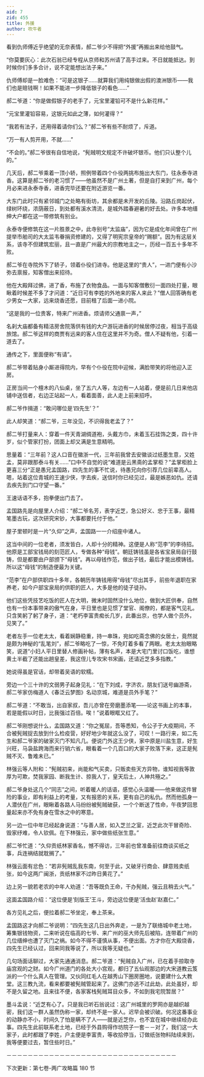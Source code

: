 ```yaml
---
aid: 7
zid: 455
title: 外援
author: 吹牛者
---
```


看到仇师傅近乎绝望的无奈表情，郝二爷少不得把“外援”再搬出来给他鼓气。

“你莫要灰心：此次石翁已经专程从京师和苏州请了高手过来。不日就能抵达。到时候你们多多合计，说不定能想出法子来。”

仇师傅却是一脸难色：“可是这银子……就算我们用纯银做出假的澳洲银币――我们也是赔钱啊！如果不能进一步降低银子的看色……”

郝二爷道：“你是做假银子的老手了，元宝里灌铅可不是什么新花样。”

“元宝里灌铅容易，这银元如此之薄，如何灌得？”

“我若有法子，还用得着请你们么？”郝二爷有些不耐烦了，斥道。

“万一有人剪开用，不就……”

“不会的。”郝二爷很有自信地说，“髡贼明文规定不许破坏银币。他们只认整个儿的。”

几天后，郝二爷乘着一顶小轿，照例带着四个仆役两挑布施出大东门，往永泰寺进香。这算是郝二爷的老习惯了――他虽然不是广州土著，但是自打来到广州，每个月必来进永泰寺香，进香完毕还要在附近游览一番。

大东门此时只有紧邻城门之处略有街坊，其余都是未开发的丘陵。沿路丘岗起伏，绿树环绕，浓荫蔽日，到处都有溪水清流，是城外踏春避暑的好去处。许多本地缙绅大户都在这一带修筑有别业。

永泰寺便修筑在这一片胜景之中，此寺别号“太监庙”，因为它是成化年间曾在广州提举市舶司的大太监韦眷捐资修建的，又得了明宪宗皇帝的“赐额”。因为有这层关系，该寺不但建筑宏丽，且一直是广州最大的宗教地主之一，历经一百五十多年不败。

郝二爷在寺院外下了轿子，领着仆役们进寺。他是这里的“贵人”，一进门便有小沙弥去禀报，知客僧出来招待。

他在大殿拜过佛，进了香，布施了衣物食品。一面与知客僧敷衍一面四处打量，眼瞅着时候差不多了才问道：“近日可有李姓的外地来的客人来此？”僧人回答确有老少男女一大家，远来烧香还愿，目前租了后面一进小院。

“这是我的一位贵客，特来广州进香。烦请师父通禀一声，”

名刹大庙都备有精洁房舍院落供有钱的大户游玩进香的时候居停过夜，相当于高级旅馆。郝二爷这样的商贾有远来的客人住在这里并不为奇。僧人不疑有他，引着一道去了。

通传之下，里面便称“有请”。

郝二爷带着贴身小厮进得院内，早有个仆役在院中迎候，满脸带笑的将他迎入正房。

正房当间一个檀木的八仙桌，坐了五六人等，左边有一人站着，便是前几日来他店铺中送信者，右边正站起一人，看着面善，此人走上前来招呼。

郝二爷作揖道：“敢问哪位是‘四先生’？”

此人却笑道：“郝二爷，三年没见，不识得我老孟了？”

郝二爷打量来人：穿着一件天青湖绸道袍，头戴方巾，未着玉石挂饰之类，四十许岁，似个管家打扮，团面上却又满是生意精明。

思量着：“三年前？这人口音在徽浙一代，三年前我曾去安徽谈过纸墨生意，又姓孟，莫非跟那泰斗有关……”口中不自觉的说“难道是云黑斋的孟掌柜？”孟掌柜脸上更喜三分“正是愚兄孟国路，四先生的事不忙说，待愚兄向你引荐几位前辈高人。嗯，站着这位青城的王速少侠，字去疾，送信时你已经见过，最是嫉恶如仇。还请去疾先到门口守望一番。”

王速话语不多，抱拳便出门去了。

孟国路先是向屋里人介绍：“郝二爷名芳，表字近芝，急公好义、忠于王事，最精笔墨古玩，这次研究宋钞，大事都要托付于他。”

屋子里顿时是一片“久仰”之声，孟国路一一介绍座中诸人。

这当中间的一位老者，须发皆白，人却十分的精神。这便是人称“范李”的李待招。他原是工部宝钱局的刻范匠人，专做各种“母钱”。朝廷铸钱虽是各省宝泉局自行鼓铸，但是都要由户部颁下“母钱”。再以母钱作范，做出子钱，最后才能出模铸钱。所以这“母钱”的制造便最为关键。

“范李”在户部供职四十多年，各朝历年铸钱用得“母钱”尽出其手，前些年退职在家养老，如今户部宝泉局的供职的匠人，大多是他的徒子徒孙。

他们这些凭技艺吃饭的匠人在大明，微末时固然没什么地位，做到大匠供奉，自然也有一份本事带来的傲气在身，平日里也是见惯了堂官、阁僚的，都是客气见礼。只含笑躬了躬了身子，道：“老朽李富贵痴长几岁，此番出京，也学人做个员外，见笑了。”

老者左手一位老太太，看着娴静稳重，持一串珠，宛如吃斋念佛的女居士，竟然就是颇为神秘的“乱笔刘”，郝二爷略吃了一惊，不免盯着多看了两眼。老太太抬眼略笑，说道“小妇人平日里替人修画补帖，薄有名声，本是大宅门里讨口饭吃，谁想黄土半截了还能出趟皇差，我这侄儿专攻宋书宋画，还请近芝多多指教。”

她说得虽是官话，却带着吴语的软糯。

旁边一个三十许的文弱男子起身见礼：“在下刘成，字济农，朋友们送号幽游斋，郝二爷家仿梅道人《春泛云梦图》名动京城，难道是员外手笔？”

郝二爷道：“不敢当，出自家叔，吾儿亦曾在旁磨墨添笔――论这书画上的本事，若是能假以时日，比我强过百倍。唉！”说着眼眶又红了。

郝二爷刚想说什么，孟国路又道：“你之冤屈，吾等悉知，令公子于大疫期间，不合被髡贼捉去放到什么检疫营，好好地少年就这么没了，可叹！一路行来，如二先生和郝二爷家的破家灭门不知凡几。便说门外这王少侠，家中原是川盐生意，好生兴旺，马袅盐跨海而来行销六省，眼看着一个几百口的大家子败落下来，这正是髡贼不灭、鲁难未已。”

林强云等人附和：“髡贼初来，尚能和气买卖，只贩卖些天方异物，谁知视我等敦厚为可欺，焚我家园、断我生计、掠我人丁，皇天后土，人神共殛之。”

郝二爷身处这几个“同志”之间，听着暖人的话语，感觉心头温暖――他来做这件冒险的事业，即有利益上的考量，又有报恩的关系，更有自己的私仇。然而他孤身一人潜伏在广州，眼瞅着各路人马纷纷被髡贼破获，一个个断送了性命，午夜梦回思量起来亦不免有身在雪水之中的寒意。

另一边一位中年已经起身说道：“与善人居，如入芝兰之室，近芝此次干冒奇险、毁家纾难，令人钦佩。在下林强云，家中做些纸张生意。”

郝二爷忙道：“久仰贡纸林家香名，憾不得访，三年前也曾准备前往商谈买纸之事，兵连祸结就耽搁了。”

林强云面有忿色：“若非髡贼乱我东南，何至于此，又破牙行商会、肆意贱卖纸张，如今这两广闽浙，贡纸林家不过昨日黄花了。”

边上另一貌若老农的中年人劝道：“吾等既负王命，干办髡贼，强云且稍去火气。”

这面孟国路介绍：“这位便是‘刻版王’王斗，旁边这位便是‘活虫赵’赵嘉仁。”

各方见礼之后，便拉着郝二爷坐定，奉上茶来。

孟国路这才向郝二爷说明：“四先生这几日出外奔走，一是为了联络城中老土地，筹集银钱物资，二来听说在临高的七爷、来广州的巫大师先后被陷，连带着广州的几位缙绅也遭了灭门之祸。如今不得不谨慎从事，不便出面。方才你在大殿烧香，四先生已经认过，回来同我等说了，所以我等无疑也。”

几句场面话聊过，大家先通通消息。郝二爷道：“髡贼自入广州，已在着手掠取寺庙宫观的之财。如今广州道门的各处大小宫观，都归了五仙观那边的大宋道教云笈派的一个什么真人在管理。又伙同红毛人在越秀山下圈房圈地，说要建什么大教堂。这三教九流，看来都要被髡贼管起来了。这佛门亦逃不过此劫，此处虽好，却不是久留之地。且来往不便，各家客栈髡贼耳目众多，不如到我宅院暂居？”

墨斗孟说：“近芝有心了。只是我已听石翁说过：这广州城里的罗网亦是越织越密，我们这一群人虽然伪称一家，却终不是一家人。迟早会被识破。何况这番事业的动静亦不小，时间久了怕是瞒不了人――就是近芝你，也不宜在城中继续经办此事。四先生此前联系老土地，已经于外县购得作坊院子一套－－对了，我们这一大家子，此时都跟了李姓，户主便是李富贵，等收拾停当，订做纸张物料陆续来到，我等便要过去，暂住些时日。”

－－－－－－－－－－－－－－－－－－－－－－－－－－－－－－－－

下次更新：第七卷-两广攻略篇 180 节
